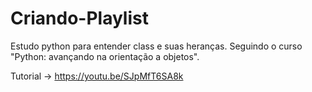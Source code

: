 # Criando-Playlist
Estudo python para entender class e suas heranças. Seguindo o curso "Python: avançando na orientação a objetos".

Tutorial -> https://youtu.be/SJpMfT6SA8k
